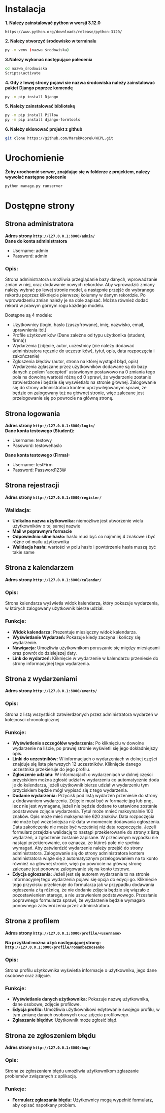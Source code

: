 # Instalacja
**1. Należy zainstalować python w wersji 3.12.0**
```
https://www.python.org/downloads/release/python-3120/
```

**2. Należy stworzyć środowisko w terminalu**
```bash
py -m venv (nazwa_środowiska)
```  
**3.Należy wykonać następujące polecenia**  
```bash
cd nazwa_środowiska
Scripts\activate
```  
**4. Gdy z lewej strony pojawi sie nazwa środowiska należy zainstalować pakiet Django poprzez komendę**
```bash
py -m pip install Django
```  
**5. Należy zainstalować bibliotekę**
```bash
py -m pip install Pillow  
py -m pip install django-formtools
```  
**6. Należy sklonować projekt z github**
```bash
git clone https://github.com/MarekKoprek/WCPL.git
```
# Urochomienie
**Żeby urochomić serwer, znajdując się w folderze z projektem, należy wywolać następne polecenie**
```python
python manage.py runserver
```

# Dostępne strony
## Strona administratora
**Adres strony `http://127.0.0.1:8000/admin/`**  
**Dane do konta administratora**
- Username: admin
- Password: admin

### Opis: ###
Strona administratora umożliwia przeglądanie bazy danych, wprowadzanie zmian w niej, oraz dodawanie nowych rekordów.
Aby wprowadzić zmiany należy wybrać po lewej stronie model, a następnie przejść do wybranego rekordu poprzez kliknięcie pierwszej kolumny w danym rekordzie. Po wprowadzeniu zmian należy je na dole zapisać. Można również dodać rekord w prawym górnym rogu każdego modelu.

Dostępne są 4 modele: 
- Użytkownicy (login, haslo (zaszyfrowane), imię, nazwisko, email, uprawnienia itd.)
- Profile użytkowników (Dane zależne od typu użytkonika (student, firma))
- Wydarzenia (zdjęcie, autor, uczestnicy (nie należy dodawać administratora ręcznie do uczestników), tytuł, opis, data rozpoczęcia i zakończenie)
- Zgłoszenia błędów (autor, strona na której wystąpił błąd, opis)
Wydarzenia zgłaszane przez użytkowników dodawane są do bazy danych z polem 'accepted' ustawionym postawowo na 0 zmiania tego pola na dowolną wartośś różną od 0 sprawi, że wydarzenie zostanie zatwierdzone i będzie się wyswietlało na stronie głównej.
Zalogowanie się do strony administratora kontem uprzywilejowanym sprawi, że będzie on zalogowany też na głównej stronie, więc zalecane jest przelogowanie się po powrocie na główną stronę.

## Strona logowania 
**Adres strony `http://127.0.0.1:8000/login/`**  
**Dane konta testowego (Student):**
- Username: testowy
- Password: testowehaslo   

**Dane konta testowego (Firma):**
- Username: testFirm
- Password: Password123@

## Strona rejestracji 
**Adres strony `http://127.0.0.1:8000/register/`**  

### Walidacja: ###
- **Unikalna nazwa użytkownika:** niemożliwe jest utworzenie wielu użytkowników o tej samej nazwie
- **Mail w poprawnym formacie**
- **Odpowiednio silne hasło:** hasło musi być co najmniej 4 znakowe i być różne od mailu użytkownika
- **Walidacja hasła:** wartości w polu hasło i powtórzenie hasła muszą być takie same
## Strona z kalendarzem 
**Adres strony `http://127.0.0.1:8000/calendar/`**  
### Opis: ###
Strona kalendarza wyświetla widok kalendarza, który pokazuje wydarzenia, w których zalogowany użytkownik bierze udział.

### Funkcje: ###
- **Widok kalendarza:** Prezentuje miesięczny widok kalendarza.   
- **Wyświetlanie Wydarzeń:** Pokazuje kiedy zaczyna i kończy się wydarzenie.   
- **Nawigacja:** Umożliwia użytkownikom poruszanie się między miesiącami oraz powrót do dzisiejszej daty.
- **Link do wydarzeń:** Kliknięcie w wydarzenie w kalendarzu przeniesie do strony informacyjnej tego wydarzenia.

## Strona z wydarzeniami 
**Adres strony `http://127.0.0.1:8000/events/`**  
### Opis: ###
Strona z listą wszystkich zatwierdzonych przez administratora wydarzeń w kolejności chronologicznej.

### Funkcje: ###
- **Wyświetlenie szczegółów wydarzenia:** Po kliknięciu w dowolne wydarzenie na liście, po prawej stronie wyświetli się jego dokładniejszy opis.
- **Linki do uczestników:** W informacjach o wydarzeniach w dolnej części znajduje się lista pierwszych 12 uczestników. Kliknięcie danego uczestnika przekieruje do jego profilu.
- **Zgłoszenie udziału:** W informacjach o wydarzeniach w dolnej części przyciskiem można zgłosić udział w wydarzeniu co automatycznie doda je do kalendarza, jeżeli użytkownik bierze udział w wydarzeniu tym przyciskiem będzie mógł wypisać się z tego wydarzenia.
- **Dodanie wydarzenia:** Przycisk pod listą wydarzeń przeniesie do strony z dodawaniem wydarzenia. Zdjęcie musi być w formacie jpg lub png, lecz nie jest wymagane, jeżeli nie będzie dodane to ustawione zostanie podstawowe zdjęcie wydarzenia. Tytuł może mnieć maksymalnie 100 znaków. Opis może mieć maksymalnie 620 znaków. Data rozpoczęcia nie może być wcześniejsza niż data w momencie dodawania ogłoszenia. Data zakończenie nie może być wcześniej niż data rozpoczęcia. Jeżeli formularz przejdzie walidację to nastąpi przekierowanie do strony z listą wydarzeń, a zgłoszenie zostanie zapisane. W przeciwnym wypadku nie nastąpi przekierowanie, co oznacza, że któreś pole nie spełnia wymagań. Aby zatwierdzić wydarzenie należy przejść do strony administratora. Zalogowanie się do strony administratora kontem administratora wiąże się z automatycznym przelogowaniem na to konto również na głównej stronie, więc po powrocie na główną stronę zalecane jest ponowne zalogowanie się na konto testowe.
- **Edycja ogłoszenia:** Jeżeli jest się autorem wydarzenia to na stronie informacyjnej tego wydarzenia pojawi się opcja do edycji go. Kliknięcie tego przycisku przekieruje do formularza jak w przypadku dodawania ogłoszenia z tą różnicą, że nie dodanie zdjęcia będzie się wiązało z pozostawieniem starego, a nie ustawieniem podstawowego. Przesłanie poprawnego formularza sprawi, że wydarzenie będzie wymagało ponownego zatwierdzenia przez administratora.

## Strona z profilem 
**Adres strony `http://127.0.0.1:8000/profile/<username>`**  

**Na przykład można użyć następującej strony:**
**`http://127.0.0.1:8000/profile/romanbeznosenko`**

### Opis: ###
Strona profilu użytkownika wyświetla informacje o użytkowniku, jego dane osobowe oraz zdjęcie.

### Funkcje: ###
- **Wyświetlanie danych użytkownika:** Pokazuje nazwę użytkownika, dane osobowe, zdjęcie profilowe.   
- **Edycja profilu:** Umożliwia użytkownikowi edytowanie swojego profilu, w tym zmianę danych osobowych oraz zdjęcia profilowego.   
- **Zgłaszanie błędów:** Użytkownik może zgłosić błąd.    


## Strona ze zgłoszeniem błędu ##
**Adres strony `http://127.0.0.1:8000/bug/`**  
### Opis: ###
Strona ze zgłoszeniem błędu umożliwia użytkownikom zgłaszanie problemów związanych z aplikacją.

### Funkcje: ###
- **Formularz zgłaszania błędu:** Użytkownicy mogą wypełnić formularz, aby opisać napotkany problem.   
